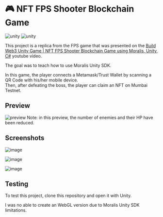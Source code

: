 
# 🎮 NFT FPS Shooter Blockchain Game 

![unity](https://img.shields.io/static/v1?label=made%20with&message=unity&logo=Unity&color=blue)
![unity](https://img.shields.io/badge/made%20with-moralis-brightgreen.svg?style=flat)


This project is a replica from the FPS game that was presented on the [Build Web3 Unity Game | NFT FPS Shooter Blockchain Game using Moralis, Unity, C#](https://www.youtube.com/watch?v=KBmaji1E2LY) youtube video.  

The goal was to teach how to use Moralis Unity SDK.

In this game, the player connects a Metamask/Trust Wallet by scanning a QR Code with his/her mobile device.  
Then, after defeating the boss, the player can claim an NFT on Mumbai Testnet.  

## Preview

![preview](https://user-images.githubusercontent.com/16388408/162635013-9e2fe87c-7524-4b67-8e3b-bbbdb5f1796f.gif)
Note: in this preview, the number of enemies and their HP have been reduced.

## Screenshots

![image](https://user-images.githubusercontent.com/16388408/162634304-f5f4fc08-c002-4625-9472-e7f5e82dae54.png)

![image](https://user-images.githubusercontent.com/16388408/162634372-79831417-df48-425c-8e5d-3dcce72d155d.png)

![image](https://user-images.githubusercontent.com/16388408/162634439-59844ef6-9d7a-43a5-862f-be5cda06863e.png)

## Testing

To test this project, clone this repository and open it with Unity.  

I was no able to create an WebGL version due to Moralis Unity SDK limitations.  